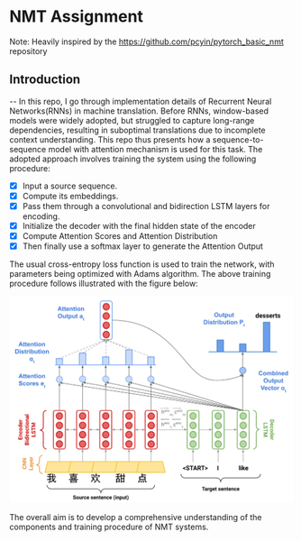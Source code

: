 # NMT Assignment

Note: Heavily inspired by the https://github.com/pcyin/pytorch_basic_nmt repository

## Introduction

--
In this repo, I go through implementation details of Recurrent Neural Networks(RNNs) in machine translation. Before RNNs,
window-based models were widely adopted, but struggled to capture long-range dependencies, resulting in suboptimal translations due to incomplete context understanding. This repo thus presents how a sequence-to-sequence model with attention
mechanism is used for this task. The adopted approach involves training the system using the following procedure:

- [x] Input a source sequence.
- [x] Compute its embeddings.
- [x] Pass them through a convolutional and bidirection LSTM layers for encoding.
- [x] Initialize the decoder with the final hidden state of the encoder
- [x] Compute Attention Scores and Attention Distribution
- [x] Then finally use a softmax layer to generate the Attention Output

The usual cross-entropy loss function is used to train the network, with parameters being optimized with Adams algorithm. The above training procedure follows illustrated with the figure below:

![model-architecture-image](./images/Assignment%204%20Figure.png)

The overall aim is to develop a comprehensive understanding of the components and training procedure of NMT systems.

